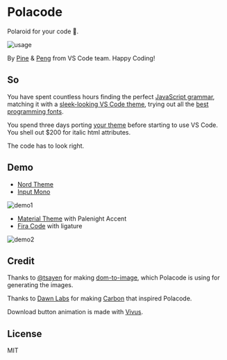 # Polacode

Polaroid for your code 📸.

![usage](https://github.com/octref/polacode/raw/master/demo/usage.gif)

By [Pine](https://github.com/octref) & [Peng](https://github.com/rebornix) from VS Code team.
Happy Coding!

## So

You have spent countless hours finding the perfect [JavaScript grammar](https://marketplace.visualstudio.com/search?term=javascript%20grammar&target=VSCode&category=All%20categories&sortBy=Relevance), matching it with a [sleek-looking VS Code theme](https://marketplace.visualstudio.com/search?target=VSCode&category=Themes&sortBy=Downloads), trying out all the [best programming fonts](https://www.slant.co/topics/67/~best-programming-fonts).

You spend three days porting [your theme](https://github.com/wesbos/cobalt2-vscode) before starting to use VS Code.
You shell out $200 for italic html attributes.

The code has to look right.

## Demo

- [Nord Theme](https://github.com/arcticicestudio/nord-visual-studio-code)
- [Input Mono](http://input.fontbureau.com)

![demo1](https://raw.githubusercontent.com/octref/polacode/master/demo/1.png)

- [Material Theme](https://marketplace.visualstudio.com/items?itemName=Equinusocio.vsc-material-theme) with Palenight Accent
- [Fira Code](https://github.com/tonsky/FiraCode) with ligature

![demo2](https://raw.githubusercontent.com/octref/polacode/master/demo/2.png)

## Credit

Thanks to [@tsayen](https://github.com/tsayen) for making [dom-to-image](https://github.com/tsayen/dom-to-image), which Polacode is using for generating the images.

Thanks to [Dawn Labs](https://dawnlabs.io) for making [Carbon](https://carbon.now.sh) that inspired Polacode.

Download button animation is made with [Vivus](https://github.com/maxwellito/vivus).

## License

MIT